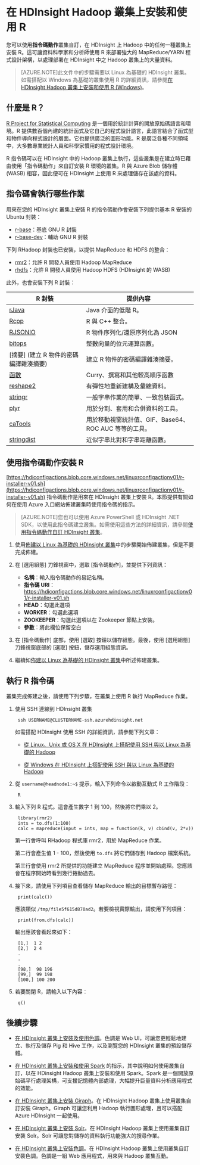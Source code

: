 <properties
	pageTitle="在以 Linux 為基礎的 HDInsight 上安裝 R | Microsoft Azure"
	description="了解如何安裝和使用 R 來自訂以 Linux 為基礎的 Hadoop 叢集。"
	services="hdinsight"
	documentationCenter=""
	authors="Blackmist"
	manager="paulettm"
	editor="cgronlun"/>

<tags
	ms.service="hdinsight"
	ms.workload="big-data"
	ms.tgt_pltfrm="na"
	ms.devlang="na"
	ms.topic="article"
	ms.date="10/20/2015"
	ms.author="larryfr"/>

# 在 HDInsight Hadoop 叢集上安裝和使用 R

您可以使用**指令碼動作**叢集自訂，在 HDInsight 上 Hadoop 中的任何一種叢集上安裝 R。這可讓資料科學家和分析師使用 R 來部署強大的 MapReduce/YARN 程式設計架構，以處理部署在 HDInsight 中之 Hadoop 叢集上的大量資料。

> [AZURE.NOTE]此文件中的步驟需要以 Linux 為基礎的 HDInsight 叢集。如需搭配以 Windows 為基礎的叢集使用 R 的詳細資訊，請參閱[在 HDInsight Hadoop 叢集上安裝和使用 R (Windows)](hdinsight-hadoop-r-scripts.md)。

## 什麼是 R？

<a href="http://www.r-project.org/" target="_blank">R Project for Statistical Computing</a> 是一個用於統計計算的開放原始碼語言和環境。R 提供數百個內建的統計函式及它自己的程式設計語言，此語言結合了函式型和物件導向程式設計的層面。它也提供廣泛的圖形功能。R 是廣泛各種不同領域中，大多數專業統計人員和科學家慣用的程式設計環境。

R 指令碼可以在 HDInsight 中的 Hadoop 叢集上執行，這些叢集是在建立時已藉由使用「指令碼動作」來自訂安裝 R 環境的叢集。R 與 Azure Blob 儲存體 (WASB) 相容，因此便可在 HDInsight 上使用 R 來處理儲存在該處的資料。

## 指令碼會執行哪些作業

用來在您的 HDInsight 叢集上安裝 R 的指令碼動作會安裝下列提供基本 R 安裝的 Ubuntu 封裝：

* [r-base](http://packages.ubuntu.com/precise/r-base)：基底 GNU R 封裝
* [r-base-dev](http://packages.ubuntu.com/precise/r-base-dev)：輔助 GNU R 封裝

下列 RHadoop 封裝也已安裝，以提供 MapReduce 和 HDFS 的整合：

* [rmr2](https://github.com/RevolutionAnalytics/rmr2)：允許 R 開發人員使用 Hadoop MapReduce
* [rhdfs](https://github.com/RevolutionAnalytics/rhdfs)：允許 R 開發人員使用 Hadoop HDFS (HDInsight 的 WASB)

此外，也會安裝下列 R 封裝：

| R 封裝 | 提供內容 |
| --------- | ---------------- |
| [rJava](https://cran.r-project.org/web/packages/rJava/index.html) | Java 介面的低階 R。 |
| [Rcpp](https://cran.r-project.org/web/packages/Rcpp/index.html) | R 與 C++ 整合。 |
| [RJSONIO](https://cran.r-project.org/web/packages/RJSONIO/index.html) | R 物件序列化/還原序列化為 JSON |
| [bitops](https://cran.r-project.org/web/packages/bitops/index.html) | 整數向量的位元運算函數。 |
| [摘要] (建立 R 物件的密碼編譯雜湊摘要) | 建立 R 物件的密碼編譯雜湊摘要。 |
| [函數](https://cran.r-project.org/web/packages/functional/index.html) | Curry、撰寫和其他較高順序函數 |
| [reshape2](https://cran.r-project.org/web/packages/reshape2/index.html) | 有彈性地重新建構及彙總資料。 |
| [stringr](https://cran.r-project.org/web/packages/stringr/index.html) | 一般字串作業的簡單、一致包裝函式。 |
| [plyr](https://cran.r-project.org/web/packages/plyr/index.html) | 用於分割、套用和合併資料的工具。 |
| [caTools](https://cran.r-project.org/web/packages/caTools/index.html) | 用於移動視窗統計值、GIF、Base64、ROC AUC 等等的工具。 |
| [stringdist](https://cran.r-project.org/web/packages/stringdist/index.html) | 近似字串比對和字串距離函數。 |

## 使用指令碼動作安裝 R

[https://hdiconfigactions.blob.core.windows.net/linuxrconfigactionv01/r-installer-v01.sh](https://hdiconfigactions.blob.core.windows.net/linuxrconfigactionv01/r-installer-v01.sh) 指令碼動作是用來在 HDInsight 叢集上安裝 R。本節提供有關如何在使用 Azure 入口網站佈建叢集時使用指令碼的指示。

> [AZURE.NOTE]您也可以使用 Azure PowerShell 或 HDInsight .NET SDK，以使用此指令碼建立叢集。如需使用這些方法的詳細資訊，請參閱[使用指令碼動作自訂 HDInsight 叢集](hdinsight-hadoop-customize-cluster-linux.md)。

1. 使用[佈建以 Linux 為基礎的 HDInsight 叢集](hdinsight-hadoop-provision-linux-clusters.md#portal)中的步驟開始佈建叢集，但是不要完成佈建。

2. 在 [選用組態] 刀鋒視窗中，選取 [指令碼動作]，並提供下列資訊：

	* __名稱__：輸入指令碼動作的易記名稱。
	* __指令碼 URI__：https://hdiconfigactions.blob.core.windows.net/linuxrconfigactionv01/r-installer-v01.sh
	* __HEAD__：勾選此選項
	* __WORKER__：勾選此選項
	* __ZOOKEEPER__：勾選此選項以在 Zookeeper 節點上安裝。
	* __參數__：將此欄位保留空白

3. 在 [指令碼動作] 底部，使用 [選取] 按鈕以儲存組態。最後，使用 [選用組態] 刀鋒視窗底部的 [選取] 按鈕，儲存選用組態資訊。

4. 繼續如[佈建以 Linux 為基礎的 HDInsight 叢集](hdinsight-hadoop-provision-linux-clusters.md#portal)中所述佈建叢集。

## 執行 R 指令碼

叢集完成佈建之後，請使用下列步驟，在叢集上使用 R 執行 MapReduce 作業。

1. 使用 SSH 連線到 HDInsight 叢集

		ssh USERNAME@CLUSTERNAME-ssh.azurehdinsight.net

	如需搭配 HDInsight 使用 SSH 的詳細資訊，請參閱下列文章：

	* [從 Linux、Unix 或 OS X 在 HDInsight 上搭配使用 SSH 與以 Linux 為基礎的 Hadoop](hdinsight-hadoop-linux-use-ssh-unix.md)

	* [從 Windows 在 HDInsight 上搭配使用 SSH 與以 Linux 為基礎的 Hadoop](hdinsight-hadoop-linux-use-ssh-windows.md)

2. 從 `username@headnode1:~$` 提示，輸入下列命令以啟動互動式 R 工作階段：

		R

3. 輸入下列 R 程式。這會產生數字 1 到 100，然後將它們乘以 2。

		library(rmr2)
		ints = to.dfs(1:100)
		calc = mapreduce(input = ints, map = function(k, v) cbind(v, 2*v))

	第一行會呼叫 RHadoop 程式庫 rmr2，用於 MapReduce 作業。

	第二行會產生值 1 - 100，然後使用 `to.dfs` 將它們儲存到 Hadoop 檔案系統。

	第三行會使用 rmr2 所提供的功能建立 MapReduce 程序並開始處理。您應該會在程序開始時看到幾行捲動過去。

4. 接下來，請使用下列項目查看儲存 MapReduce 輸出的目標暫存路徑：

		print(calc())

	應該類似 `/tmp/file5f615d870ad2`。若要檢視實際輸出，請使用下列項目：

		print(from.dfs(calc))

	輸出應該會看起來如下：

		[1,]  1 2
		[2,]  2 4
		.
		.
		.
		[98,]  98 196
		[99,]  99 198
		[100,] 100 200

5. 若要關閉 R，請輸入以下內容：

		q()


## 後續步驟

- [在 HDInsight 叢集上安裝及使用色調](hdinsight-hadoop-hue-linux.md)。色調是 Web UI，可讓您更輕鬆地建立、執行及儲存 Pig 和 Hive 工作，以及瀏覽您的 HDInsight 叢集的預設儲存體。

- [在 HDInsight 叢集上安裝和使用 Spark][hdinsight-install-spark] 的指示，其中說明如何使用叢集自訂，以在 HDinsight Hadoop 叢集上安裝和使用 Spark。Spark 是一個開放原始碼平行處理架構，可支援記憶體內部處理，大幅提升巨量資料分析應用程式的效能。

- [在 HDInsight 叢集上安裝 Giraph](../hdinsight-hadoop-giraph-install)。在 HDInsight Hadoop 叢集上使用叢集自訂安裝 Giraph。Giraph 可讓您利用 Hadoop 執行圖形處理，且可以搭配 Azure HDInsight 一起使用。

- [在 HDInsight 叢集上安裝 Solr](../hdinsight-hadoop-solr-install)。在 HDInsight Hadoop 叢集上使用叢集自訂安裝 Solr。Solr 可讓您對儲存的資料執行功能強大的搜尋作業。

- [在 HDInsight 叢集上安裝色調](hdinsight-hadoop-hue-linux.md)。在 HDInsight Hadoop 叢集上使用叢集自訂安裝色調。色調是一組 Web 應用程式，用來與 Hadoop 叢集互動。

[powershell-install-configure]: install-configure-powershell-linux.md
[hdinsight-provision]: hdinsight-provision-clusters-linux.md
[hdinsight-cluster-customize]: hdinsight-hadoop-customize-cluster-linux.md
[hdinsight-install-spark]: hdinsight-hadoop-spark-install-linux.md

<!---HONumber=Oct15_HO4-->
